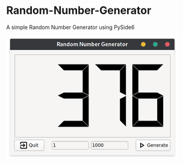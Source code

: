 # Random-Number-Generator
A simple Random Number Generator using PySide6

![Screenshot](screenshots/MainWindow.png)
